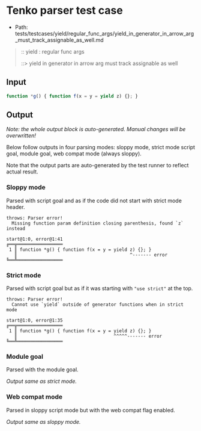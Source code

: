 # Tenko parser test case

- Path: tests/testcases/yield/regular_func_args/yield_in_generator_in_arrow_arg_must_track_assignable_as_well.md

> :: yield : regular func args
>
> ::> yield in generator in arrow arg must track assignable as well

## Input


`````js
function *g() { function f(x = y = yield z) {}; }
`````

## Output

_Note: the whole output block is auto-generated. Manual changes will be overwritten!_

Below follow outputs in four parsing modes: sloppy mode, strict mode script goal, module goal, web compat mode (always sloppy).

Note that the output parts are auto-generated by the test runner to reflect actual result.

### Sloppy mode

Parsed with script goal and as if the code did not start with strict mode header.

`````
throws: Parser error!
  Missing function param definition closing parenthesis, found `z` instead

start@1:0, error@1:41
╔══╦═════════════════
 1 ║ function *g() { function f(x = y = yield z) {}; }
   ║                                          ^------- error
╚══╩═════════════════

`````

### Strict mode

Parsed with script goal but as if it was starting with `"use strict"` at the top.

`````
throws: Parser error!
  Cannot use `yield` outside of generator functions when in strict mode

start@1:0, error@1:35
╔══╦═════════════════
 1 ║ function *g() { function f(x = y = yield z) {}; }
   ║                                    ^^^^^------- error
╚══╩═════════════════

`````


### Module goal

Parsed with the module goal.

_Output same as strict mode._

### Web compat mode

Parsed in sloppy script mode but with the web compat flag enabled.

_Output same as sloppy mode._
